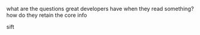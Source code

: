 what are the questions great developers have when they read something? how do they retain the core info

sift